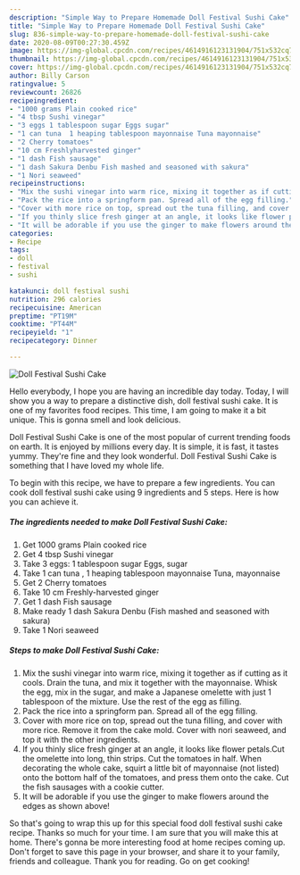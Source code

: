 ```yaml
---
description: "Simple Way to Prepare Homemade Doll Festival Sushi Cake"
title: "Simple Way to Prepare Homemade Doll Festival Sushi Cake"
slug: 836-simple-way-to-prepare-homemade-doll-festival-sushi-cake
date: 2020-08-09T00:27:30.459Z
image: https://img-global.cpcdn.com/recipes/4614916123131904/751x532cq70/doll-festival-sushi-cake-recipe-main-photo.jpg
thumbnail: https://img-global.cpcdn.com/recipes/4614916123131904/751x532cq70/doll-festival-sushi-cake-recipe-main-photo.jpg
cover: https://img-global.cpcdn.com/recipes/4614916123131904/751x532cq70/doll-festival-sushi-cake-recipe-main-photo.jpg
author: Billy Carson
ratingvalue: 5
reviewcount: 26826
recipeingredient:
- "1000 grams Plain cooked rice"
- "4 tbsp Sushi vinegar"
- "3 eggs 1 tablespoon sugar Eggs sugar"
- "1 can tuna  1 heaping tablespoon mayonnaise Tuna mayonnaise"
- "2 Cherry tomatoes"
- "10 cm Freshlyharvested ginger"
- "1 dash Fish sausage"
- "1 dash Sakura Denbu Fish mashed and seasoned with sakura"
- "1 Nori seaweed"
recipeinstructions:
- "Mix the sushi vinegar into warm rice, mixing it together as if cutting as it cools. Drain the tuna, and mix it together with the mayonnaise. Whisk the egg, mix in the sugar, and make a Japanese omelette with just 1 tablespoon of the mixture. Use the rest of the egg as filling."
- "Pack the rice into a springform pan. Spread all of the egg filling."
- "Cover with more rice on top, spread out the tuna filling, and cover with more rice. Remove it from the cake mold. Cover with nori seaweed, and top it with the other ingredients."
- "If you thinly slice fresh ginger at an angle, it looks like flower petals.Cut the omelette into long, thin strips. Cut the tomatoes in half. When decorating the whole cake, squirt a little bit of mayonnaise (not listed) onto the bottom half of the tomatoes, and press them onto the cake. Cut the fish sausages with a cookie cutter."
- "It will be adorable if you use the ginger to make flowers around the edges as shown above!"
categories:
- Recipe
tags:
- doll
- festival
- sushi

katakunci: doll festival sushi 
nutrition: 296 calories
recipecuisine: American
preptime: "PT19M"
cooktime: "PT44M"
recipeyield: "1"
recipecategory: Dinner

---
```



![Doll Festival Sushi Cake](https://img-global.cpcdn.com/recipes/4614916123131904/751x532cq70/doll-festival-sushi-cake-recipe-main-photo.jpg)

Hello everybody, I hope you are having an incredible day today. Today, I will show you a way to prepare a distinctive dish, doll festival sushi cake. It is one of my favorites food recipes. This time, I am going to make it a bit unique. This is gonna smell and look delicious.

Doll Festival Sushi Cake is one of the most popular of current trending foods on earth. It is enjoyed by millions every day. It is simple, it is fast, it tastes yummy. They're fine and they look wonderful. Doll Festival Sushi Cake is something that I have loved my whole life.




To begin with this recipe, we have to prepare a few ingredients. You can cook doll festival sushi cake using 9 ingredients and 5 steps. Here is how you can achieve it.

<!--inarticleads1-->

##### The ingredients needed to make Doll Festival Sushi Cake:

1. Get 1000 grams Plain cooked rice
1. Get 4 tbsp Sushi vinegar
1. Take 3 eggs: 1 tablespoon sugar Eggs, sugar
1. Take 1 can tuna , 1 heaping tablespoon mayonnaise Tuna, mayonnaise
1. Get 2 Cherry tomatoes
1. Take 10 cm Freshly-harvested ginger
1. Get 1 dash Fish sausage
1. Make ready 1 dash Sakura Denbu (Fish mashed and seasoned with sakura)
1. Take 1 Nori seaweed




<!--inarticleads2-->

##### Steps to make Doll Festival Sushi Cake:

1. Mix the sushi vinegar into warm rice, mixing it together as if cutting as it cools. Drain the tuna, and mix it together with the mayonnaise. Whisk the egg, mix in the sugar, and make a Japanese omelette with just 1 tablespoon of the mixture. Use the rest of the egg as filling.
1. Pack the rice into a springform pan. Spread all of the egg filling.
1. Cover with more rice on top, spread out the tuna filling, and cover with more rice. Remove it from the cake mold. Cover with nori seaweed, and top it with the other ingredients.
1. If you thinly slice fresh ginger at an angle, it looks like flower petals.Cut the omelette into long, thin strips. Cut the tomatoes in half. When decorating the whole cake, squirt a little bit of mayonnaise (not listed) onto the bottom half of the tomatoes, and press them onto the cake. Cut the fish sausages with a cookie cutter.
1. It will be adorable if you use the ginger to make flowers around the edges as shown above!




So that's going to wrap this up for this special food doll festival sushi cake recipe. Thanks so much for your time. I am sure that you will make this at home. There's gonna be more interesting food at home recipes coming up. Don't forget to save this page in your browser, and share it to your family, friends and colleague. Thank you for reading. Go on get cooking!
